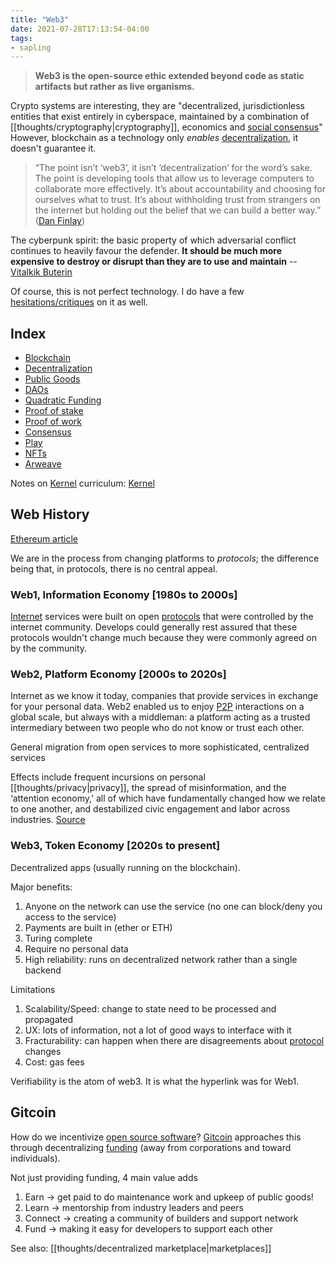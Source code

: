```yaml
---
title: "Web3"
date: 2021-07-28T17:13:54-04:00
tags:
- sapling
---
```


> **Web3 is the open-source ethic extended beyond code as static artifacts but rather as live organisms.**

Crypto systems are interesting, they are "decentralized, jurisdictionless entities that exist entirely in cyberspace, maintained by a combination of [[thoughts/cryptography|cryptography]], economics and [social consensus](thoughts/social%20contracts.md)" However, blockchain as a technology only *enables* [decentralization](thoughts/decentralization.md), it doesn't guarantee it.

> “The point isn’t ‘web3’, it isn’t ‘decentralization’ for the word’s sake. The point is developing tools that allow us to leverage computers to collaborate more effectively. It’s about accountability and choosing for ourselves what to trust. It’s about withholding trust from strangers on the internet but holding out the belief that we can build a better way.” ([Dan Finlay](https://medium.com/@danfinlay/what-moxie-missed-on-web3-wallets-8dc572e7f39b))

The cyberpunk spirit: the basic property of which adversarial conflict continues to heavily favour the defender. **It should be much more expensive to destroy or disrupt than they are to use and maintain** -- [Vitalkik Buterin](https://medium.com/@VitalikButerin/a-proof-of-stake-design-philosophy-506585978d51)

Of course, this is not perfect technology. I do have a few [hesitations/critiques](thoughts/web3%20critique.md) on it as well.

## Index
- [Blockchain](thoughts/blockchain.md)
- [Decentralization](thoughts/decentralization.md)
- [Public Goods](thoughts/public%20goods.md)
- [DAOs](thoughts/dao.md)
- [Quadratic Funding](thoughts/quadratic%20funding.md)
- [Proof of stake](thoughts/proof%20of%20stake.md)
- [Proof of work](thoughts/proof%20of%20work.md)
- [Consensus](thoughts/consensus.md)
- [Play](thoughts/play.md)
- [NFTs](thoughts/NFT.md)
- [Arweave](thoughts/Arweave.md)

Notes on [Kernel](https://kernel.community/en/) curriculum: [Kernel](thoughts/Kernel%20Curriculum.md)

## Web History
[Ethereum article](https://ethereum.org/en/developers/docs/web2-vs-web3/ )

We are in the process from changing platforms to _protocols_; the difference being that, in protocols, there is no central appeal.

### Web1,  Information Economy [1980s to 2000s]
[Internet](thoughts/Internet.md) services were built on open [protocols](thoughts/Protocol.md) that were controlled by the internet community. Develops could generally rest assured that these protocols wouldn't change much because they were commonly agreed on by the community. 

### Web2, Platform Economy [2000s to 2020s]
Internet as we know it today, companies that provide services in exchange for your personal data. Web2 enabled us to enjoy [P2P](thoughts/peer-to-peer.md) interactions on a global scale, but always with a middleman: a platform acting as a trusted intermediary between two people who do not know or trust each other.

General migration from open services to more sophisticated, centralized services

Effects include frequent incursions on personal [[thoughts/privacy|privacy]], the spread of misinformation, and the ‘attention economy,’ all of which have fundamentally changed how we relate to one another, and destabilized civic engagement and labor across industries. [Source](https://gitcoin.co/blog/seeking-a-new-kind-of-public-good/)

### Web3, Token Economy [2020s to present]
Decentralized apps (usually running on the blockchain).

Major benefits:
1. Anyone on the network can use the service (no one can block/deny you access to the service)
2. Payments are built in (ether or ETH)
3. Turing complete
4. Require no personal data
5. High reliability: runs on decentralized network rather than a single backend

Limitations
1. Scalability/Speed: change to state need to be processed and propagated
2. UX: lots of information, not a lot of good ways to interface with it
3. Fracturability: can happen when there are disagreements about [protocol](thoughts/Protocol.md) changes
4. Cost: gas fees 

Verifiability is the atom of web3. It is what the hyperlink was for Web1.

## Gitcoin
How do we incentivize [open source software](posts/paid-open-source.md)? [Gitcoin](https://gitcoin.co/) approaches this through decentralizing [funding](thoughts/funding.md) (away from corporations and toward individuals).

Not just providing funding, 4 main value adds
1. Earn -> get paid to do maintenance work and upkeep of public goods!
2. Learn -> mentorship from industry leaders and peers
3. Connect -> creating a community of builders and support network
4. Fund -> making it easy for developers to support each other

See also: [[thoughts/decentralized marketplace|marketplaces]]
